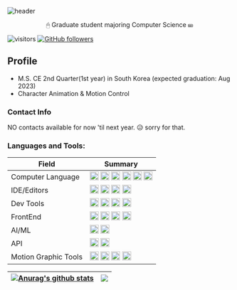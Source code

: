 
![header](https://capsule-render.vercel.app/api?type=waving&height=200&fontSize=40&fontAlign=50&fontAlignY=35&text=Amelia%20Young&color=gradient&customColorList=14)
<p align="center">🖱 Graduate student majoring Computer Science ⌨ </p>
 
 ![visitors](https://visitor-badge.glitch.me/badge?page_id=page.id&left_color=black&right_color=pink)
 [![GitHub followers](https://img.shields.io/github/followers/ameliacode.svg?style=social&label=Follow&maxAge=2592000)](https://github.com/ameliacode?tab=followers)

## Profile
- M.S. CE 2nd Quarter(1st year) in South Korea (expected graduation: Aug 2023)
- Character Animation & Motion Control

### Contact Info
NO contacts available for now 'til next year. 😥 sorry for that.

<h3 align="left">Languages and Tools:</h3>
<link rel="stylesheet" href="profile-css.css">
<table class="tg">
<thead>
  <tr>
    <th class="tg-ysfy">Field</th>
    <th class="tg-ysfy">Summary</th>
  </tr>
</thead>
<tbody>
  <tr>
    <td valign=middle>Computer Language</td>
    <td valign=middle>
      <img src="https://img.shields.io/badge/c-%2300599C.svg?style=for-the-badge&logo=c&logoColor=white" alt="c" height="20"/>
      <img src="https://img.shields.io/badge/c++-%2300599C.svg?style=for-the-badge&logo=c%2B%2B&logoColor=white" alt="c++" height="20"/>  
      <img src="https://img.shields.io/badge/go-%2300ADD8.svg?style=for-the-badge&logo=go&logoColor=white" alt="go" height="20"/>
      <img src="https://img.shields.io/badge/javascript-%23323330.svg?style=for-the-badge&logo=javascript&logoColor=%23F7DF1E" alt="javascript" height="20"/>
      <img src="https://img.shields.io/badge/lua-%232C2D72.svg?style=for-the-badge&logo=lua&logoColor=white" alt="lua" height="20"/>
      <img src="https://img.shields.io/badge/python-3670A0?style=for-the-badge&logo=python&logoColor=ffdd54" alt="python" height="20"/>
    </td>       
  </tr>
  <tr>
    <td valign=middle>IDE/Editors</td>
    <td valign=middle>
      <img src="https://img.shields.io/badge/jupyter-%23FA0F00.svg?style=for-the-badge&logo=jupyter&logoColor=white" alt="notebook" height="20"/>
      <img src="https://img.shields.io/badge/pycharm-143?style=for-the-badge&logo=pycharm&logoColor=black&color=black&labelColor=green" alt="pycharm" height="20"/>
      <img src="https://img.shields.io/badge/Visual%20Studio%20Code-0078d7.svg?style=for-the-badge&logo=visual-studio-code&logoColor=white" alt="vcode" height="20"/>
      <img src="https://img.shields.io/badge/Visual%20Studio-5C2D91.svg?style=for-the-badge&logo=visual-studio&logoColor=white" alt="vstudio" height="20"/>
    </td>
  </tr>
  <tr>
    <td valign=middle>Dev Tools</td>
    <td valign=middle>
     <img src="https://img.shields.io/badge/docker-%230db7ed.svg?style=for-the-badge&logo=docker&logoColor=white" alt="docker" height="20"/>
     <img src="https://img.shields.io/badge/GoogleCloud-%234285F4.svg?style=for-the-badge&logo=google-cloud&logoColor=white" alt="google cloud" height="20"/> 
     <img src="https://img.shields.io/badge/git-%23F05033.svg?style=for-the-badge&logo=git&logoColor=white" alt="git" height="20"/>
      <img src="https://img.shields.io/badge/AWS-%23FF9900.svg?style=for-the-badge&logo=amazon-aws&logoColor=white" alt="aws" height="20"/>
  </td>
  </tr>
  
  <tr>
    <td valign=middle>FrontEnd</td>
    <td valign=middle>
      <img src="https://img.shields.io/badge/html5-%23E34F26.svg?style=for-the-badge&logo=html5&logoColor=white" alt="html5" height="20"/>
      <img src="https://img.shields.io/badge/css3-%231572B6.svg?style=for-the-badge&logo=css3&logoColor=white" alt="css3" height="20"/>
      <img src="https://img.shields.io/badge/react-%2320232a.svg?style=for-the-badge&logo=react&logoColor=%2361DAFB" alt="react" height="20"/>
      <img src="https://img.shields.io/badge/react_native-%2320232a.svg?style=for-the-badge&logo=react&logoColor=%2361DAFB" alt="react native" height="20"/>
      </td>
  </tr>
  <tr>
    <td valign=middle>AI/ML</td>
    <td valign=middle>
       <img src="https://img.shields.io/badge/TensorFlow-%23FF6F00.svg?style=for-the-badge&logo=TensorFlow&logoColor=white" height="20"/>
       <img src="https://img.shields.io/badge/PyTorch-%23EE4C2C.svg?style=for-the-badge&logo=PyTorch&logoColor=white" height="20"/>
      </td>
  </tr>
  <tr>
    <td valign=middle>API </td>
    <td valign=middle>
      <img src="https://img.shields.io/badge/opencv-%23white.svg?style=for-the-badge&logo=opencv&logoColor=white" alt="opencv" height="20"/>
      <img src="https://img.shields.io/badge/OpenGL-%23FFFFFF.svg?style=for-the-badge&logo=opengl" alt="opengl" height="20"/>
    </td>
  </tr>
  <tr>
    <td valign=middle>Motion Graphic Tools</td>
    <td valign=middle>
      <img src="https://img.shields.io/badge/unity-%23000000.svg?style=for-the-badge&logo=unity&logoColor=white" alt="unity" height="20"/>
      <img src="https://img.shields.io/badge/adobephotoshop-%2331A8FF.svg?style=for-the-badge&logo=adobephotoshop&logoColor=white" alt="photoshop" height="20"/>
      <img src="https://img.shields.io/badge/Adobe%20After%20Effects-9999FF.svg?style=for-the-badge&logo=Adobe%20After%20Effects&logoColor=white" alt="after effect" height="20"/>
      <img src="https://img.shields.io/badge/Adobe%20XD-470137?style=for-the-badge&logo=Adobe%20XD&logoColor=#FF61F6" alt="xd" height="20"/>   
    </td>
  </tr>
</tbody>
</table>

| <a href="https://github.com/anuraghazra/github-readme-stats"><img align="center" src="https://github-readme-stats.vercel.app/api?username=ameliacode&show_icons=true&include_all_commits=true&theme=swift&hide_border=true" alt="Anurag's github stats" /></a> | <a href="https://github.com/anuraghazra/github-readme-stats"><img align="center" src="https://github-readme-stats.vercel.app/api/top-langs/?username=ameliacode&layout=compact&theme=swift&hide_border=true" /></a> |
| ------------- | ------------- |



